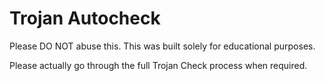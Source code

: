 # Trojan Autocheck

Please DO NOT abuse this. This was built solely for educational purposes.

Please actually go through the full Trojan Check process when required.
